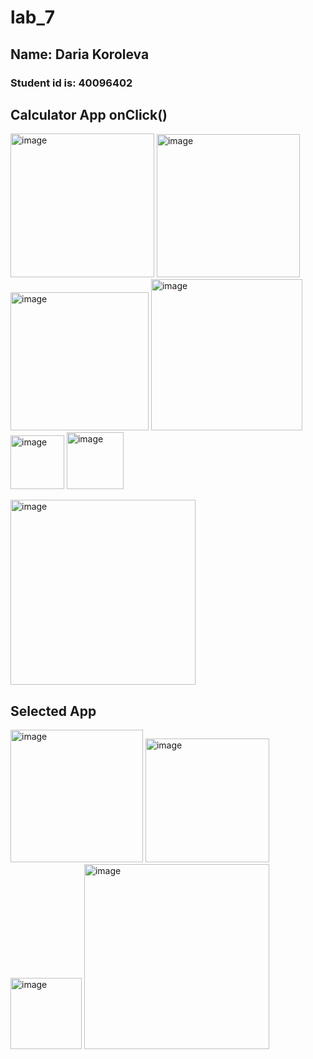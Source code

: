# lab_7
## Name: Daria Koroleva

### Student id is: 40096402
## Calculator App onClick()
<img width="230" alt="image" src="https://github.com/SOEN345-WINTER2024/cfg-graph-lab-daria-koroleva/assets/64214666/be57ebcb-e4d3-4c61-96b8-4d32bca7921d">
<img width="229" alt="image" src="https://github.com/SOEN345-WINTER2024/cfg-graph-lab-daria-koroleva/assets/64214666/f46ff9dd-2f4e-490f-b6e8-773b92a2fb8c">
<img width="221" alt="image" src="https://github.com/SOEN345-WINTER2024/cfg-graph-lab-daria-koroleva/assets/64214666/b6db1cef-d24e-4853-a1bc-ea629dd3758c">

<img width="242" alt="image" src="https://github.com/SOEN345-WINTER2024/cfg-graph-lab-daria-koroleva/assets/64214666/c7cbef70-94d6-4f4d-b1d7-984fc5851ba1">

<img width="86" alt="image" src="https://github.com/SOEN345-WINTER2024/cfg-graph-lab-daria-koroleva/assets/64214666/969abb16-1b24-4c32-aa55-31337e4330c2">
<img width="91" alt="image" src="https://github.com/SOEN345-WINTER2024/cfg-graph-lab-daria-koroleva/assets/64214666/b68df147-c0ab-48c6-9418-5d5abf0db96c">

<img width="296" alt="image" src="https://github.com/SOEN345-WINTER2024/cfg-graph-lab-daria-koroleva/assets/64214666/5e965ab5-0d80-49a4-9ff4-f530a1e8a20d"> </br>
## Selected App </br>
<img width="212" alt="image" src="https://github.com/SOEN345-WINTER2024/cfg-graph-lab-daria-koroleva/assets/64214666/42abad58-31ef-44b4-9cab-d6e06e796ec5">
<img width="198" alt="image" src="https://github.com/SOEN345-WINTER2024/cfg-graph-lab-daria-koroleva/assets/64214666/23e739eb-8f87-4546-888f-b148082a321e">
<img width="114" alt="image" src="https://github.com/SOEN345-WINTER2024/cfg-graph-lab-daria-koroleva/assets/64214666/367e2f9b-aba5-41c3-a1a7-3c22dda3eec8">
<img width="296" alt="image" src="https://github.com/SOEN345-WINTER2024/cfg-graph-lab-daria-koroleva/assets/64214666/e1f58f07-f814-41d7-b354-e101a59dd83f">














